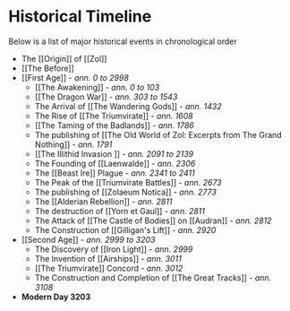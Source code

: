 # Historical Timeline
Below is a list of major historical events in chronological order

- The [[Origin]] of [[Zol]]
- [[The Before]] 
- [[First Age]] - *ann. 0 to 2998*
	- [[The Awakening]] - *ann. 0 to 103*
	- [[The Dragon War]] - *ann. 303 to 1543*
	- The Arrival of [[The Wandering Gods]] - *ann. 1432*
	- The Rise of [[The Triumvirate]] - *ann. 1608*
	- [[The Taming of the Badlands]] - *ann. 1786*
	- The publishing of [[The Old World of Zol: Excerpts from The Grand Nothing]] - *ann. 1791*
	- [[The Illithid Invasion ]] - *ann. 2091 to 2139*
	- The Founding of [[Laenwalde]] - *ann. 2306*
	- The [[Beast Ire]] Plague - *ann. 2341 to 2411*
	- The Peak of the [[Triumvirate Battles]]  - *ann. 2673*
	- The publishing of [[Zolaeum Notica]] - *ann. 2773*
	- The [[Alderian Rebellion]] - *ann. 2811*
	- The destruction of [[Yorn et Gaul]] - *ann. 2811*
	- The Attack of [[The Castle of Bodies]] on [[Audran]] - *ann. 2812*
	- The Construction of [[Gilligan's Lift]] - *ann. 2920*
- [[Second Age]] - *ann. 2999 to 3203*
	- The Discovery of [[Iron Light]] - *ann. 2999*
	- The Invention of [[Airships]] - *ann. 3011*
	- [[The Triumvirate]] Concord - *ann. 3012*
	- The Construction and Completion of [[The Great Tracks]] - *ann. 3108*
- **Modern Day 3203**